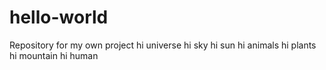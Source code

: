 # hello-world
Repository for my own project
hi universe
hi sky
hi sun
hi animals
hi plants
hi mountain
hi human
